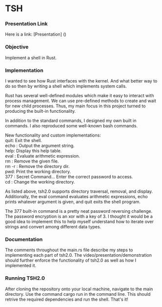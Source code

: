 # TSH
### Presentation Link
Here is a link: [Presentation] ()
### Objective
Implement a shell in Rust.
### Implementation
I wanted to see how Rust interfaces with the kernel. And what better way to do so then by writing a shell which implements system calls.

Rust has several well-defined modules which make it easy to interact with process management. We can use pre-defined methods to create and wait for new child processes. Thus, my main focus in this project turned to producing the built-in functionality. 

In addition to the standard commands, I designed my own built in commands. I also reproduced some well-known bash commands.

New functionality and custom implementations:  
quit: Exit the shell.  
echo <argument>: Output the argument string.  
help: Display this help table.   
eval <expression>: Evaluate arithmetic expression.  
rm <file>: Remove the given file.  
rm -r <director>: Remove the directory dir.  
pwd: Print the working directory.  
377 <password>: Secret Command... Enter the correct password to access.   
cd <directory>: Change the working directory.  

As listed above, tsh2.0 supports directory traversal, removal, and display. Additionally, the eval command evaluates arithmetic expressions, echo prints whatever argument is given, and quit exits the shell program.

The 377 built-in command is a pretty neat password reversing challenge. The password encryption is an xor with a key of 3. I thought it would be a good idea to implement this to help myself understand how to iterate over strings and convert among different data types.

### Documentation
The comments throughout the main.rs file describe my steps to implementing each part of tsh2.0. The video/presentation/demonstration should further enforce the functionality of tsh2.0 as well as how I implemented it.

### Running TSH2.0
After cloning the repository onto your local machine, navigate to the main directory. Use the command cargo run in the command line. This should retrive the required dependencies and run the shell. That's it!
